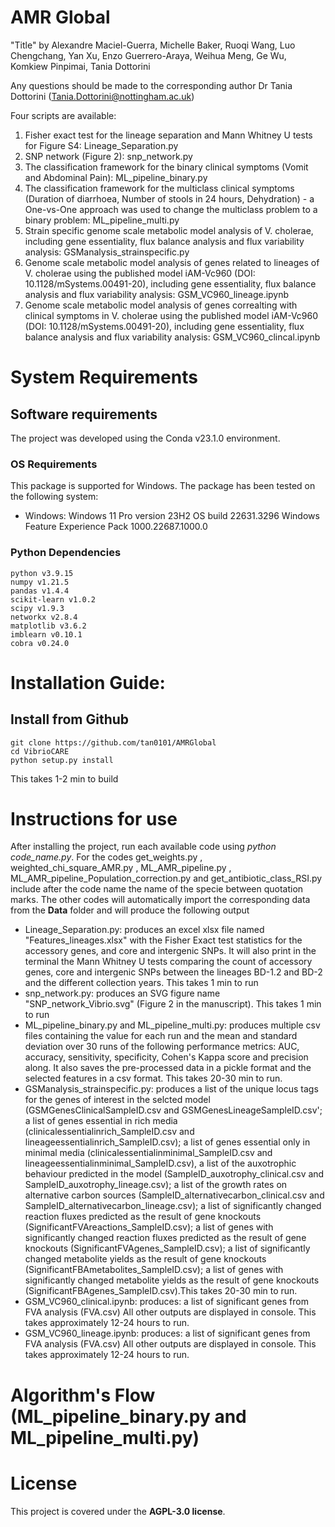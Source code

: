 # AMR Global

"Title" by Alexandre Maciel-Guerra, Michelle Baker­, Ruoqi Wang­, Luo Chengchang, Yan Xu, Enzo Guerrero-Araya, Weihua Meng, Ge Wu, Komkiew Pinpimai, Tania Dottorini
 
Any questions should be made to the corresponding author Dr Tania Dottorini (Tania.Dottorini@nottingham.ac.uk)

Four scripts are available:

1. Fisher exact test for the lineage separation and Mann Whitney U tests for Figure S4: Lineage_Separation.py
2. SNP network (Figure 2): snp_network.py
3. The classification framework for the binary clinical symptoms (Vomit and Abdominal Pain): ML_pipeline_binary.py
4. The classification framework for the multiclass clinical symptoms (Duration of diarrhoea, Number of stools in 24 hours, Dehydration) - a One-vs-One approach was used to change the multiclass problem to a binary problem: ML_pipeline_multi.py
5. Strain specific genome scale metabolic model analysis of V. cholerae, including gene essentiality, flux balance analysis and flux variability analysis: GSManalysis_strainspecific.py
6. Genome scale metabolic model analysis of genes related to lineages of V. cholerae using the published model iAM-Vc960 (DOI: 10.1128/mSystems.00491-20), including gene essentiality, flux balance analysis and flux variability analysis: GSM_VC960_lineage.ipynb
7. Genome scale metabolic model analysis of genes correalting with clinical symptoms in V. cholerae using the published model iAM-Vc960 (DOI: 10.1128/mSystems.00491-20), including gene essentiality, flux balance analysis and flux variability analysis: GSM_VC960_clincal.ipynb

# System Requirements

## Software requirements

The project was developed using the Conda v23.1.0 environment.

### OS Requirements

This package is supported for Windows. The package has been tested on the following system: 

* Windows: Windows 11 Pro version 23H2 OS build 22631.3296 Windows Feature Experience Pack 1000.22687.1000.0 


### Python Dependencies

```
python v3.9.15
numpy v1.21.5
pandas v1.4.4
scikit-learn v1.0.2
scipy v1.9.3
networkx v2.8.4
matplotlib v3.6.2
imblearn v0.10.1
cobra v0.24.0
```

# Installation Guide:

## Install from Github
```
git clone https://github.com/tan0101/AMRGlobal
cd VibrioCARE
python setup.py install
```

This takes 1-2 min to build

# Instructions for use

After installing the project, run each available code using _python code_name.py_. For the codes get_weights.py , weighted_chi_square_AMR.py , ML_AMR_pipeline.py , ML_AMR_pipeline_Population_correction.py and get_antibiotic_class_RSI.py include after the code name the name of the specie between quotation marks. The other codes will automatically import the corresponding data from the **Data** folder and will produce the following output

* Lineage_Separation.py: produces an excel xlsx file named "Features_lineages.xlsx" with the Fisher Exact test statistics for the accessory genes, and core and intergenic SNPs. It will also print in the terminal the Mann Whitney U tests comparing the count of accessory genes, core and intergenic SNPs between the lineages BD-1.2 and BD-2 and the different collection years. This takes 1 min to run
* snp_network.py: produces an SVG figure name "SNP_network_Vibrio.svg" (Figure 2 in the manuscript). This takes 1 min to run
* ML_pipeline_binary.py and ML_pipeline_multi.py: produces multiple csv files containing the value for each run and the mean and standard deviation over 30 runs of the following performance metrics: AUC, accuracy, sensitivity, specificity, Cohen's Kappa score and precision along. It also saves the pre-processed data in a pickle format and the selected features in a csv format. This takes 20-30 min to run.
* GSManalysis_strainspecific.py: produces a list of the unique locus tags for the genes of interest in the selcted model (GSMGenesClinicalSampleID.csv and GSMGenesLineageSampleID.csv'; a list of genes essential in rich media (clinicalessentialinrich_SampleID.csv and lineageessentialinrich_SampleID.csv); a list of genes essential only in minimal media (clinicalessentialinminimal_SampleID.csv and lineageessentialinminimal_SampleID.csv), a list of the auxotrophic behaviour predicted in the model (SampleID_auxotrophy_clinical.csv and SampleID_auxotrophy_lineage.csv); a list of the growth rates on alternative carbon sources (SampleID_alternativecarbon_clinical.csv and SampleID_alternativecarbon_lineage.csv); a list of significantly changed reaction fluxes predicted as the result of gene knockouts (SignificantFVAreactions_SampleID.csv); a list of genes with significantly changed reaction fluxes predicted as the result of gene knockouts (SignificantFVAgenes_SampleID.csv); a list of significantly changed metabolite yields as the result of gene knockouts (SignificantFBAmetabolites_SampleID.csv); a list of genes with significantly changed metabolite yields as the result of gene knockouts (SignificantFBAgenes_SampleID.csv).This takes 20-30 min to run.
* GSM_VC960_clinical.ipynb: produces: a list of significant genes from FVA analysis (FVA.csv) All other outputs are displayed in console. This takes approximately 12-24 hours to run.
* GSM_VC960_lineage.ipynb: produces: a list of significant genes from FVA analysis (FVA.csv) All other outputs are displayed in console. This takes approximately 12-24 hours to run.

# Algorithm's Flow (ML_pipeline_binary.py and ML_pipeline_multi.py)

# License

This project is covered under the **AGPL-3.0 license**.
